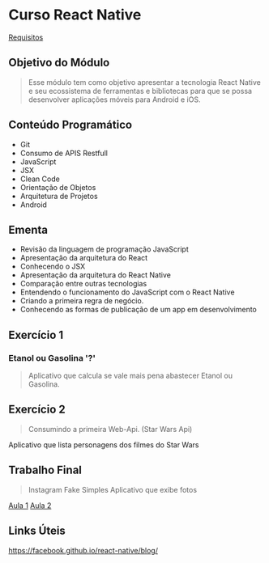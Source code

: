 # Curso React Native

[Requisitos](./requisitos.md)

## Objetivo do Módulo

> Esse módulo tem como objetivo apresentar a tecnologia React Native e seu ecossistema de ferramentas e bibliotecas para que se possa desenvolver aplicações móveis para Android e iOS.

## Conteúdo Programático

- Git
- Consumo de APIS Restfull
- JavaScript
- JSX
- Clean Code
- Orientação de Objetos
- Arquitetura de Projetos
- Android

## Ementa

- Revisão da linguagem de programação JavaScript
- Apresentação da arquitetura do React
- Conhecendo o JSX
- Apresentação da arquitetura do React Native
- Comparação entre outras tecnologias
- Entendendo o funcionamento do JavaScript com o React Native
- Criando a primeira regra de negócio.
- Conhecendo as formas de publicação de um app em desenvolvimento

## Exercício 1

### Etanol ou Gasolina '?'

> Aplicativo que calcula se vale mais pena abastecer Etanol ou Gasolina.

## Exercício 2  

> Consumindo a primeira Web-Api. (Star Wars Api)

Aplicativo que lista personagens dos filmes do Star Wars

## Trabalho Final

> Instagram Fake Simples
Aplicativo que exibe fotos

[Aula 1](./aula-1/readme.md)
[Aula 2](./aula-2/readme.md)

## Links Úteis

<https://facebook.github.io/react-native/blog/>

